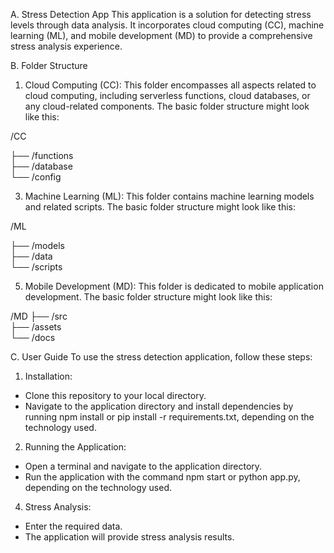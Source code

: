 A. Stress Detection App
This application is a solution for detecting stress levels through data analysis. It incorporates cloud computing (CC), machine learning (ML), and mobile development (MD) to provide a comprehensive stress analysis experience.

B. Folder Structure
1. Cloud Computing (CC):
This folder encompasses all aspects related to cloud computing, including serverless functions, cloud databases, or any cloud-related components. The basic folder structure might look like this:

/CC

├── /functions     
├── /database     
└── /config       

3. Machine Learning (ML):
This folder contains machine learning models and related scripts. The basic folder structure might look like this:

/ML

├── /models        
├── /data          
└── /scripts 

5. Mobile Development (MD):
This folder is dedicated to mobile application development. The basic folder structure might look like this:

/MD
├── /src           
├── /assets        
└── /docs
        
C. User Guide
To use the stress detection application, follow these steps:
1. Installation:
- Clone this repository to your local directory.
- Navigate to the application directory and install dependencies by running npm install or pip install -r requirements.txt, depending on the technology used.

2. Running the Application:
- Open a terminal and navigate to the application directory.
- Run the application with the command npm start or python app.py, depending on the technology used.

4. Stress Analysis:
- Enter the required data.
- The application will provide stress analysis results.

